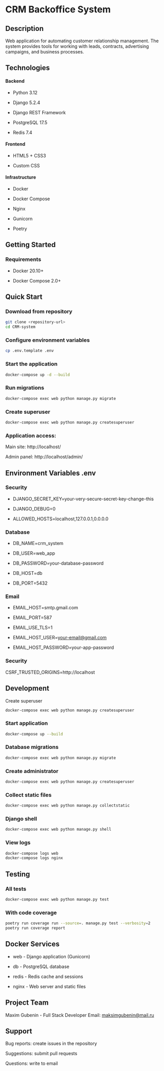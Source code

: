 # CRM Backoffice System

## Description

Web application for automating customer relationship management. The system provides tools for working with leads, contracts, advertising campaigns, and business processes.

## Technologies

#### Backend

- Python 3.12

- Django 5.2.4

- Django REST Framework

- PostgreSQL 17.5

- Redis 7.4

#### Frontend

- HTML5 + CSS3

- Custom CSS

#### Infrastructure

- Docker

- Docker Compose

- Nginx

- Gunicorn

- Poetry

## Getting Started

### Requirements

- Docker 20.10+

- Docker Compose 2.0+

## Quick Start

### Download from repository

```bash
git clone <repository-url>
cd CRM-system
```

### Configure environment variables

```bash
cp .env.template .env
```

### Start the application
```bash
docker-compose up -d --build
```

### Run migrations

```bash
docker-compose exec web python manage.py migrate
```

### Create superuser

```bash
docker-compose exec web python manage.py createsuperuser
```

### Application access:
Main site: http://localhost/

Admin panel: http://localhost/admin/


## Environment Variables .env

### Security

- DJANGO_SECRET_KEY=your-very-secure-secret-key-change-this

- DJANGO_DEBUG=0

- ALLOWED_HOSTS=localhost,127.0.0.1,0.0.0.0

### Database

- DB_NAME=crm_system

- DB_USER=web_app

- DB_PASSWORD=your-database-password

- DB_HOST=db

- DB_PORT=5432

### Email

- EMAIL_HOST=smtp.gmail.com

- EMAIL_PORT=587

- EMAIL_USE_TLS=1

- EMAIL_HOST_USER=your-email@gmail.com

- EMAIL_HOST_PASSWORD=your-app-password

### Security

CSRF_TRUSTED_ORIGINS=http://localhost

## Development
Create superuser
```bash
docker-compose exec web python manage.py createsuperuser
```

### Start application
```bash
docker-compose up --build
```

### Database migrations
```bash
docker-compose exec web python manage.py migrate
```

### Create administrator
```bash
docker-compose exec web python manage.py createsuperuser
```

### Collect static files
```bash
docker-compose exec web python manage.py collectstatic
```

### Django shell
```bash
docker-compose exec web python manage.py shell
```

### View logs
```bash
docker-compose logs web
docker-compose logs nginx
```

## Testing

### All tests
```bash
docker-compose exec web python manage.py test
```

### With code coverage
```bash
poetry run coverage run --source=. manage.py test --verbosity=2
poetry run coverage report
```

## Docker Services

- web - Django application (Gunicorn)

- db - PostgreSQL database

- redis - Redis cache and sessions

- nginx - Web server and static files

## Project Team
Maxim Gubenin - Full Stack Developer
Email: maksimgubenin@mail.ru

## Support

Bug reports: create issues in the repository

Suggestions: submit pull requests

Questions: write to email